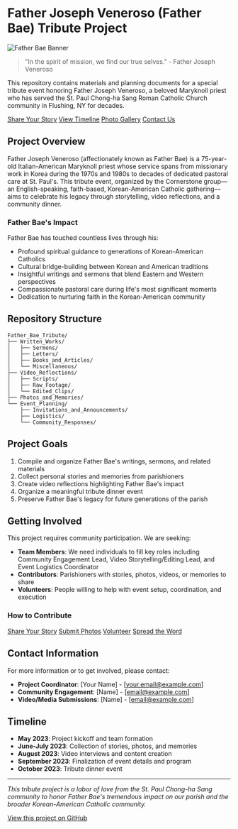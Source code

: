 # Father Joseph Veneroso (Father Bae) Tribute Project

![Father Bae Banner](assets/images/father_bae_banner.jpg)

> "In the spirit of mission, we find our true selves." - Father Joseph Veneroso

This repository contains materials and planning documents for a special tribute event honoring Father Joseph Veneroso, a beloved Maryknoll priest who has served the St. Paul Chong-ha Sang Roman Catholic Church community in Flushing, NY for decades.

<div class="hero-nav">
  <a href="Event_Planning/Invitations_and_Announcements/share_your_story.md" class="hero-nav-button primary">Share Your Story</a>
  <a href="Event_Planning/timeline.md" class="hero-nav-button">View Timeline</a>
  <a href="Photos_and_Memories/gallery.md" class="hero-nav-button">Photo Gallery</a>
  <a href="#contact-information" class="hero-nav-button">Contact Us</a>
</div>

## Project Overview

Father Joseph Veneroso (affectionately known as Father Bae) is a 75-year-old Italian-American Maryknoll priest whose service spans from missionary work in Korea during the 1970s and 1980s to decades of dedicated pastoral care at St. Paul's. This tribute event, organized by the Cornerstone group—an English-speaking, faith-based, Korean-American Catholic gathering—aims to celebrate his legacy through storytelling, video reflections, and a community dinner.

### Father Bae's Impact

Father Bae has touched countless lives through his:
- Profound spiritual guidance to generations of Korean-American Catholics
- Cultural bridge-building between Korean and American traditions
- Insightful writings and sermons that blend Eastern and Western perspectives
- Compassionate pastoral care during life's most significant moments
- Dedication to nurturing faith in the Korean-American community

## Repository Structure

```
Father_Bae_Tribute/
├── Written_Works/
│   ├── Sermons/
│   ├── Letters/
│   ├── Books_and_Articles/
│   └── Miscellaneous/
├── Video_Reflections/
│   ├── Scripts/
│   ├── Raw_Footage/
│   └── Edited_Clips/
├── Photos_and_Memories/
└── Event_Planning/
    ├── Invitations_and_Announcements/
    ├── Logistics/
    └── Community_Responses/
```

## Project Goals

1. Compile and organize Father Bae's writings, sermons, and related materials
2. Collect personal stories and memories from parishioners
3. Create video reflections highlighting Father Bae's impact
4. Organize a meaningful tribute dinner event
5. Preserve Father Bae's legacy for future generations of the parish

## Getting Involved

This project requires community participation. We are seeking:

- **Team Members**: We need individuals to fill key roles including Community Engagement Lead, Video Storytelling/Editing Lead, and Event Logistics Coordinator
- **Contributors**: Parishioners with stories, photos, videos, or memories to share
- **Volunteers**: People willing to help with event setup, coordination, and execution

### How to Contribute

<div class="hero-nav">
  <a href="Event_Planning/Invitations_and_Announcements/share_your_story.md" class="hero-nav-button">Share Your Story</a>
  <a href="mailto:email@example.com" class="hero-nav-button">Submit Photos</a>
  <a href="#contact-information" class="hero-nav-button">Volunteer</a>
  <a href="https://twitter.com/intent/tweet?text=Join%20us%20in%20honoring%20Father%20Joseph%20Veneroso%20(Father%20Bae)%20at%20St.%20Paul%20Chong-ha%20Sang%20Church.%20Learn%20more%20at%20https://yourusername.github.io/Father_Bae_Tribute/" class="hero-nav-button">Spread the Word</a>
</div>

## Contact Information

For more information or to get involved, please contact:

- **Project Coordinator**: [Your Name] - [your.email@example.com]
- **Community Engagement**: [Name] - [email@example.com]
- **Video/Media Submissions**: [Name] - [email@example.com]

## Timeline

- **May 2023**: Project kickoff and team formation
- **June-July 2023**: Collection of stories, photos, and memories
- **August 2023**: Video interviews and content creation
- **September 2023**: Finalization of event details and program
- **October 2023**: Tribute dinner event

---

*This tribute project is a labor of love from the St. Paul Chong-ha Sang community to honor Father Bae's tremendous impact on our parish and the broader Korean-American Catholic community.*

[View this project on GitHub](https://github.com/yourusername/Father_Bae_Tribute) 